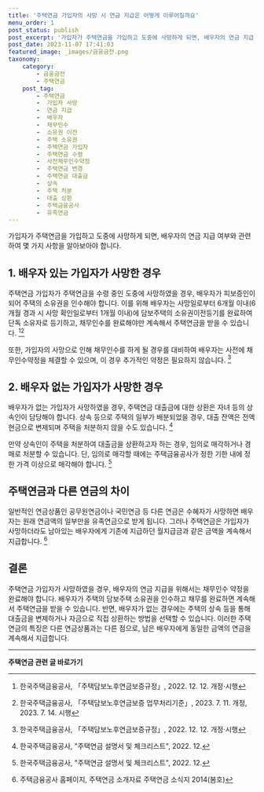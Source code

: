 ```yaml
---
title: '주택연금 가입자의 사망 시 연금 지급은 어떻게 이루어질까요'
menu_order: 1
post_status: publish
post_excerpt: '가입자가 주택연금을 가입하고 도중에 사망하게 되면, 배우자의 연금 지급 여부와 관련하여 몇 가지 사항을 알아보아야 합니다.'
post_date: 2023-11-07 17:41:03
featured_image: _images/금융금전.png
taxonomy:
    category:
        - 금융금전
        - 주택연금
    post_tag:
        - 주택연금
        -  가입자 사망
        -  연금 지급
        -  배우자
        -  채무인수
        -  소유권 이전
        -  주택 소유권
        -  주택연금 가입자
        -  주택연금 수령
        -  사전채무인수약정
        -  주택연금 변경
        -  주택연금 대출금
        -  상속
        -  주택 처분
        -  대출 상환
        -  주택금융공사
        -  유족연금
---
```



가입자가 주택연금을 가입하고 도중에 사망하게 되면, 배우자의 연금 지급 여부와 관련하여 몇 가지 사항을 알아보아야 합니다. 

## 1. 배우자 있는 가입자가 사망한 경우

주택연금 가입자가 주택연금을 수령 중인 도중에 사망하였을 경우, 배우자가 피보증인이 되어 주택의 소유권을 인수해야 합니다. 이를 위해 배우자는 사망일로부터 6개월 이내(6개월 경과 시 사망 확인일로부터 1개월 이내)에 담보주택의 소유권이전등기를 완료하여 단독 소유자로 등기하고, 채무인수를 완료해야만 계속해서 주택연금을 받을 수 있습니다. [^주택담보노후연금보증규정][^주택담보노후연금보증 업무처리기준]

또한, 가입자의 사망으로 인해 채무인수를 하게 될 경우를 대비하여 배우자는 사전에 채무인수약정을 체결할 수 있으며, 이 경우 추가적인 약정은 필요하지 않습니다. [^주택담보노후연금보증규정]

## 2. 배우자 없는 가입자가 사망한 경우

배우자가 없는 가입자가 사망하였을 경우, 주택연금 대출금에 대한 상환은 자녀 등의 상속인이 담당해야 합니다. 상속 등으로 주택의 일부가 배분되었을 경우, 대출 잔액은 전액 현금으로 변제되며 주택을 처분하지 않을 수도 있습니다. [^주택연금 설명서 및 체크리스트]

만약 상속인이 주택을 처분하여 대출금을 상환하고자 하는 경우, 임의로 매각하거나 경매로 처분할 수 있습니다. 단, 임의로 매각할 때에는 주택금융공사가 정한 기한 내에 정한 가격 이상으로 매각해야 합니다. [^주택연금 설명서 및 체크리스트]

## 주택연금과 다른 연금의 차이

일반적인 연금상품인 공무원연금이나 국민연금 등 다른 연금은 수혜자가 사망하면 배우자는 원래 연금액의 일부만을 유족연금으로 받게 됩니다. 그러나 주택연금은 가입자가 사망하더라도 남아있는 배우자에게 기존에 지급하던 월지급금과 같은 금액을 계속해서 지급합니다. [^주택금융공사 홈페이지]

## 결론

주택연금 가입자가 사망하였을 경우, 배우자의 연금 지급을 위해서는 채무인수 약정을 완료해야 합니다. 배우자가 주택의 담보주택 소유권을 인수하고 채무를 완료하면 계속해서 주택연금을 받을 수 있습니다. 반면, 배우자가 없는 경우에는 주택의 상속 등을 통해 대출금을 변제하거나 자금으로 직접 상환하는 방법을 선택할 수 있습니다. 이러한 주택연금의 특징은 다른 연금상품과는 다른 점으로, 남은 배우자에게 동일한 금액의 연금을 계속해서 지급합니다.

[^주택담보노후연금보증규정]: 한국주택금융공사, 「주택담보노후연금보증규정」, 2022. 12. 12. 개정·시행
[^주택담보노후연금보증 업무처리기준]: 한국주택금융공사, 「주택담보노후연금보증 업무처리기준」, 2023. 7. 11. 개정, 2023. 7. 14. 시행
[^주택연금 설명서 및 체크리스트]: 한국주택금융공사, "주택연금 설명서 및 체크리스트", 2022. 12.
[^주택금융공사 홈페이지]: 주택금융공사 홈페이지, 주택연금 소개자료 주택연금 소식지 2014(봄호)
[^한국주택금융공사 고객의 소리 홈페이지-FAQ]: 한국주택금융공사 고객의 소리 홈페이지-FAQ
                      

<!-- wp:separator -->
<hr class="wp-block-separator has-alpha-channel-opacity"/>
<!-- /wp:separator -->

<!-- wp:group {"backgroundColor":"base","layout":{"type":"constrained"}} -->
<div class="wp-block-group has-base-background-color has-background"><!-- wp:paragraph {"align":"center","fontSize":"medium"} -->
<p class="has-text-align-center has-large-font-size"><strong>주택연금 관련 글 바로가기</strong></p>
<!-- /wp:paragraph -->


<!-- wp:latest-posts
{"categories":[{"id":14528,"count":19,"description":"","link":"https://uknowlaw.com/category/%ec%a3%bc%ed%83%9d%ec%97%b0%ea%b8%88/","name":"주택연금","slug":"주택연금","taxonomy":"category","parent":0,"meta":[],"_links":{"self":[{"href":"https://uknowlaw.com/wp-json/wp/v2/categories/14528"}],"collection":[{"href":"https://uknowlaw.com/wp-json/wp/v2/categories"}],"about":[{"href":"https://uknowlaw.com/wp-json/wp/v2/taxonomies/category"}],"wp:post_type":[{"href":"https://uknowlaw.com/wp-json/wp/v2/posts?categories=14528"}],"curies":[{"name":"wp","href":"https://api.w.org/{rel}","templated":true}]}}],"postsToShow":100,"excerptLength":28,"postLayout":"grid","columns":2,"featuredImageAlign":"left","featuredImageSizeSlug":"large","fontSize":"small"} /--></div>
<!-- /wp:group -->